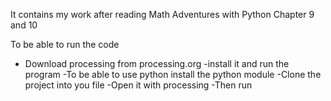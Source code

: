 It contains my work after reading Math Adventures with Python Chapter 9 and 10

To be able to run the code
- Download processing from processing.org
-install it and run the program
-To be able to use python install the python module
-Clone the project into you file
-Open it with processing
-Then run
